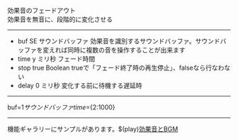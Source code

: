 効果音のフェードアウト  
効果音を無音に、段階的に変化させる

***
- buf		SE	サウンドバッファ	効果音を識別するサウンドバッファ。サウンドバッファを変えれば同時に複数の音を操作することが出来ます
- time	y		ミリ秒	フェード時間
- stop		true	Boolean	trueで「フェード終了時の再生停止」、falseなら行なわない
- delay		0	ミリ秒	変化する前に待機する遅延時

***
buf=${1{{サウンドバッファ}}} time=${2:1000}

***
機能ギャラリーにサンプルがあります。$(play)[効果音とBGM](https://famibee.github.io/SKYNovel_gallery/?cur=sound)
